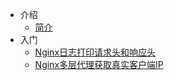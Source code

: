 * 介绍
  * [简介](markdown/中间件/Nginx/简介.md)
* 入门
  * [Nginx日志打印请求头和响应头](markdown/中间件/Nginx/Nginx日志打印请求头和响应头.md)
  * [Nginx多层代理获取真实客户端IP](markdown/中间件/Nginx/Nginx多层代理获取真实客户端IP.md)
